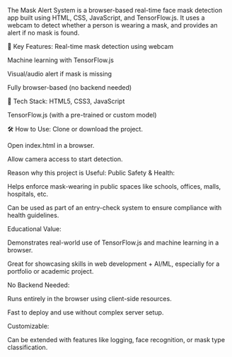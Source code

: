 The Mask Alert System is a browser-based real-time face mask detection app built using HTML, CSS, JavaScript, and TensorFlow.js. It uses a webcam to detect whether a person is wearing a mask, and provides an alert if no mask is found.

🔧 Key Features:
Real-time mask detection using webcam

Machine learning with TensorFlow.js

Visual/audio alert if mask is missing

Fully browser-based (no backend needed)

🧰 Tech Stack:
HTML5, CSS3, JavaScript

TensorFlow.js (with a pre-trained or custom model)

🛠 How to Use:
Clone or download the project.

Open index.html in a browser.

Allow camera access to start detection.

Reason why this project is Useful:
Public Safety & Health:

Helps enforce mask-wearing in public spaces like schools, offices, malls, hospitals, etc.

Can be used as part of an entry-check system to ensure compliance with health guidelines.

Educational Value:

Demonstrates real-world use of TensorFlow.js and machine learning in a browser.

Great for showcasing skills in web development + AI/ML, especially for a portfolio or academic project.

No Backend Needed:

Runs entirely in the browser using client-side resources.

Fast to deploy and use without complex server setup.

Customizable:

Can be extended with features like logging, face recognition, or mask type classification.
